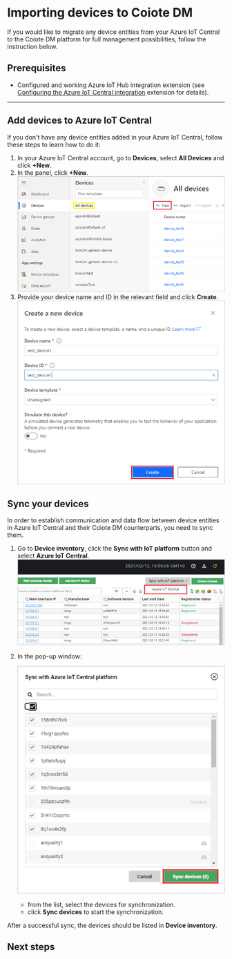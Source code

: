 # Importing devices to Coiote DM

If you would like to migrate any device entities from your Azure IoT Central to the Coiote DM platform for full management possibilities, follow the instruction below.

## Prerequisites

 - Configured and working Azure IoT Hub integration extension (see [Configuring the Azure IoT Central integration](../Configuring_Azure_IoT_Central_integration_extension.md) extension for details).
_______________

## Add devices to Azure IoT Central

If you don't have any device entities added in your Azure IoT Central, follow these steps to learn how to do it:

1. In your Azure IoT Central account, go to **Devices**, select **All Devices** and click **+New**.
2. In the panel, click **+New**.
   ![Adding devices to Azure IoT Central](images/add_device_central.png "Adding devices to Azure IoT Central")
3. Provide your device name and ID in the relevant field and click **Create**.
   ![Adding a device to Azure IoT Central](images/add_device_ID.png "Adding a device to Azure IoT Central")

## Sync your devices

In order to establish communication and data flow between device entities in Azure IoT Central and their Coiote DM counterparts, you need to sync them.

1. Go to **Device inventory**, click the **Sync with IoT platform** button and select **Azure IoT Central**.
    ![Syncing Azure IoT Central devices](images/device_inventory.png "Syncing Azure IoT Central devices")
2. In the pop-up window:

    ![Syncing Azure IoT Central devices](images/sync_devices_central.png "Syncing Azure IoT Central devices")

    - from the list, select the devices for synchronization.
    - click **Sync devices** to start the synchronization.

After a successful sync, the devices should be listed in **Device inventory**.

## Next steps
